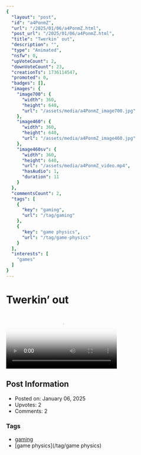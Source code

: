 ```yaml
---
{
  "layout": "post",
  "id": "a4PonmZ",
  "url": "/2025/01/06/a4PonmZ.html",
  "post_url": "/2025/01/06/a4PonmZ.html",
  "title": "Twerkin’ out",
  "description": "",
  "type": "Animated",
  "nsfw": 0,
  "upVoteCount": 2,
  "downVoteCount": 23,
  "creationTs": 1736114547,
  "promoted": 0,
  "badges": [],
  "images": {
    "image700": {
      "width": 360,
      "height": 640,
      "url": "/assets/media/a4PonmZ_image700.jpg"
    },
    "image460": {
      "width": 360,
      "height": 640,
      "url": "/assets/media/a4PonmZ_image460.jpg"
    },
    "image460sv": {
      "width": 360,
      "height": 640,
      "url": "/assets/media/a4PonmZ_video.mp4",
      "hasAudio": 1,
      "duration": 11
    }
  },
  "commentsCount": 2,
  "tags": [
    {
      "key": "gaming",
      "url": "/tag/gaming"
    },
    {
      "key": "game physics",
      "url": "/tag/game-physics"
    }
  ],
  "interests": [
    "games"
  ]
}
---
```


# Twerkin’ out

<video controls playsinline loop poster="/assets/media/a4PonmZ_image460.jpg">
  <source src="/assets/media/a4PonmZ_video.mp4" type="video/mp4">
  Your browser does not support the video tag.
</video>

## Post Information

- Posted on: January 06, 2025
- Upvotes: 2
- Comments: 2

### Tags

- [gaming](/tag/gaming)
- [game physics](/tag/game physics)
